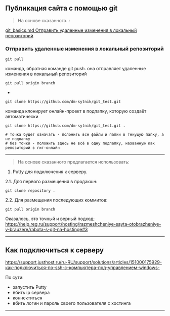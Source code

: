 ## Публикация сайта с помощью git

> На основе сказанного..:  

[git_basics.md Отправить удаленные изменения в локальный репозиторий](./git_basics.md###Отправить-удаленные-изменения-в-локальный-репозиторий)

### Отправить удаленные изменения в локальный репозиторий

    git pull			

команда, обратная команде git push. она отправляет удаленные изменения в локальный репозиторий

    git pull origin branch

-

    git clone https://github.com/dm-sytnik/git_test.git

команда клонирует онлайн-проект в подпапку, которую создаёт автоматически

    git clone https://github.com/dm-sytnik/git_test.git .

    # точка будет означать - положить все файлы и папки в текущую папку, а не подпапку
    # без точки - положить здесь же всё в одну подпапку, названную как репозиторий в гит-онлайн 

---

> На основе сказанного предлагается использовать:

1. Putty для подключения к серверу.

2.1. Для первого размещения в продакшн:  

    git clone repository .

2.2. Для размещения последующих коммитов:

    git pull origin branch

Оказалось, это точный и верный подход:  
https://help.reg.ru/support/hosting/razmeshcheniye-sayta-otobrazheniye-v-brauzere/rabota-s-git-na-hostinge#3  

---

## Как подключиться к серверу

https://support.justhost.ru/ru-RU/support/solutions/articles/151000175929-как-подключиться-по-ssh-с-компьютера-под-управлением-windows-

По сути:
- запустить Putty
- вбить ip сервера
- коннектиться
- вбить логин и пароль своего пользователя с хостинга

---
